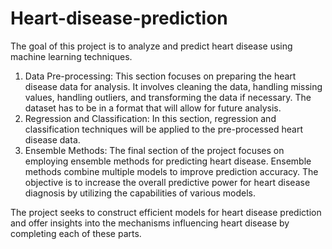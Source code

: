 # Heart-disease-prediction

The goal of this project is to analyze and predict heart disease using machine learning techniques. 
1) Data Pre-processing: This section focuses on preparing the heart disease data for analysis. It involves cleaning the data, handling missing values, handling outliers, and transforming the data if necessary. The dataset has to be in a format that will allow for future analysis.
2) Regression and Classification: In this section, regression and classification techniques will be applied to the pre-processed heart disease data.
3) Ensemble Methods: The final section of the project focuses on employing ensemble methods for predicting heart disease. Ensemble methods combine multiple models to improve prediction accuracy. The objective is to increase the overall predictive power for heart disease diagnosis by utilizing the capabilities of various models.

The project seeks to construct efficient models for heart disease prediction and offer insights into the mechanisms influencing heart disease by completing each of these parts.
